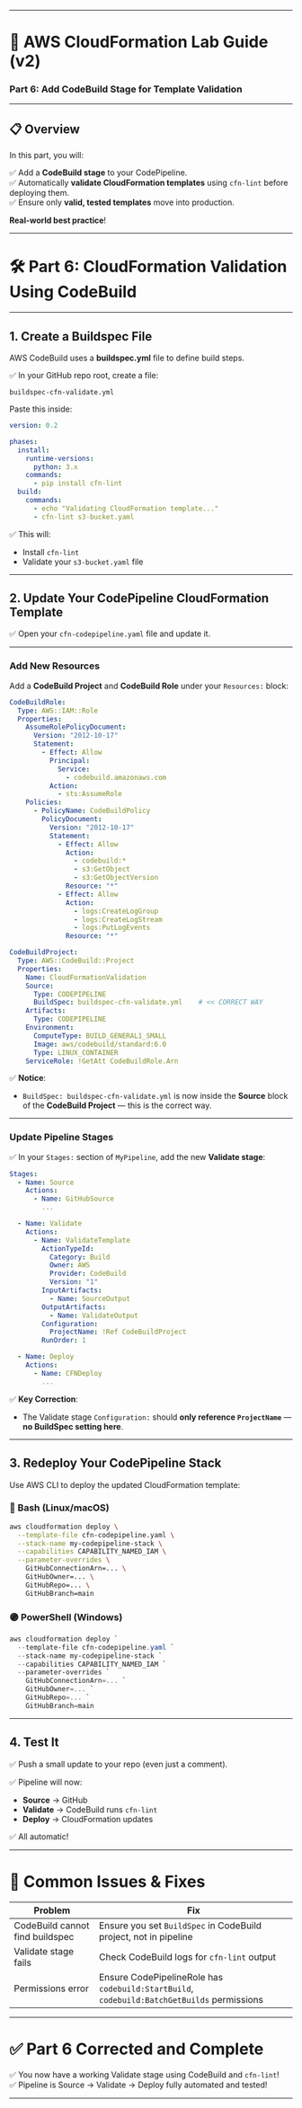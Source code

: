 
---

# 📖 AWS CloudFormation Lab Guide (v2)  
### Part 6: Add CodeBuild Stage for Template Validation

---

## 📋 Overview

In this part, you will:

✅ Add a **CodeBuild stage** to your CodePipeline.  
✅ Automatically **validate CloudFormation templates** using `cfn-lint` before deploying them.  
✅ Ensure only **valid, tested templates** move into production.

**Real-world best practice**!

---

# 🛠️ Part 6: CloudFormation Validation Using CodeBuild

---

## 1. Create a Buildspec File

AWS CodeBuild uses a **buildspec.yml** file to define build steps.

✅ In your GitHub repo root, create a file:

```plaintext
buildspec-cfn-validate.yml
```

Paste this inside:

```yaml
version: 0.2

phases:
  install:
    runtime-versions:
      python: 3.x
    commands:
      - pip install cfn-lint
  build:
    commands:
      - echo "Validating CloudFormation template..."
      - cfn-lint s3-bucket.yaml
```

✅ This will:
- Install `cfn-lint`
- Validate your `s3-bucket.yaml` file

---

## 2. Update Your CodePipeline CloudFormation Template

✅ Open your `cfn-codepipeline.yaml` file and update it.

---

### Add New Resources

Add a **CodeBuild Project** and **CodeBuild Role** under your `Resources:` block:

```yaml
CodeBuildRole:
  Type: AWS::IAM::Role
  Properties:
    AssumeRolePolicyDocument:
      Version: "2012-10-17"
      Statement:
        - Effect: Allow
          Principal:
            Service:
              - codebuild.amazonaws.com
          Action:
            - sts:AssumeRole
    Policies:
      - PolicyName: CodeBuildPolicy
        PolicyDocument:
          Version: "2012-10-17"
          Statement:
            - Effect: Allow
              Action:
                - codebuild:*
                - s3:GetObject
                - s3:GetObjectVersion
              Resource: "*"
            - Effect: Allow
              Action:
                - logs:CreateLogGroup
                - logs:CreateLogStream
                - logs:PutLogEvents
              Resource: "*"

CodeBuildProject:
  Type: AWS::CodeBuild::Project
  Properties:
    Name: CloudFormationValidation
    Source:
      Type: CODEPIPELINE
      BuildSpec: buildspec-cfn-validate.yml    # << CORRECT WAY
    Artifacts:
      Type: CODEPIPELINE
    Environment:
      ComputeType: BUILD_GENERAL1_SMALL
      Image: aws/codebuild/standard:6.0
      Type: LINUX_CONTAINER
    ServiceRole: !GetAtt CodeBuildRole.Arn
```

✅ **Notice**:
- `BuildSpec: buildspec-cfn-validate.yml` is now inside the **Source** block of the **CodeBuild Project** — this is the correct way.

---

### Update Pipeline Stages

✅ In your `Stages:` section of `MyPipeline`, add the new **Validate stage**:

```yaml
Stages:
  - Name: Source
    Actions:
      - Name: GitHubSource
        ...

  - Name: Validate
    Actions:
      - Name: ValidateTemplate
        ActionTypeId:
          Category: Build
          Owner: AWS
          Provider: CodeBuild
          Version: "1"
        InputArtifacts:
          - Name: SourceOutput
        OutputArtifacts:
          - Name: ValidateOutput
        Configuration:
          ProjectName: !Ref CodeBuildProject
        RunOrder: 1

  - Name: Deploy
    Actions:
      - Name: CFNDeploy
        ...
```

✅ **Key Correction**:
- The Validate stage `Configuration:` should **only reference `ProjectName`** — **no BuildSpec setting here**.

---

## 3. Redeploy Your CodePipeline Stack

Use AWS CLI to deploy the updated CloudFormation template:

### 🔵 Bash (Linux/macOS)

```bash
aws cloudformation deploy \
  --template-file cfn-codepipeline.yaml \
  --stack-name my-codepipeline-stack \
  --capabilities CAPABILITY_NAMED_IAM \
  --parameter-overrides \
    GitHubConnectionArn=... \
    GitHubOwner=... \
    GitHubRepo=... \
    GitHubBranch=main
```

### 🟣 PowerShell (Windows)

```powershell
aws cloudformation deploy `
  --template-file cfn-codepipeline.yaml `
  --stack-name my-codepipeline-stack `
  --capabilities CAPABILITY_NAMED_IAM `
  --parameter-overrides `
    GitHubConnectionArn=... `
    GitHubOwner=... `
    GitHubRepo=... `
    GitHubBranch=main
```

---

## 4. Test It

✅ Push a small update to your repo (even just a comment).

✅ Pipeline will now:

- **Source** → GitHub
- **Validate** → CodeBuild runs `cfn-lint`
- **Deploy** → CloudFormation updates

✅ All automatic!

---

# 📣 Common Issues & Fixes

| Problem | Fix |
|---------|----|
| CodeBuild cannot find buildspec | Ensure you set `BuildSpec` in CodeBuild project, not in pipeline |
| Validate stage fails | Check CodeBuild logs for `cfn-lint` output |
| Permissions error | Ensure CodePipelineRole has `codebuild:StartBuild`, `codebuild:BatchGetBuilds` permissions |

---

# ✅ Part 6 Corrected and Complete

✅ You now have a working Validate stage using CodeBuild and `cfn-lint`!  
✅ Pipeline is Source → Validate → Deploy fully automated and tested!

---
